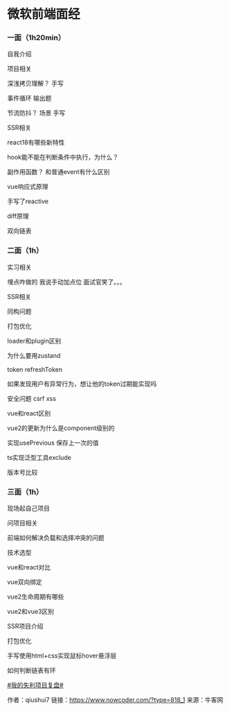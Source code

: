 # 微软前端面经

### 一面（1h20min）

自我介绍

项目相关

深浅拷贝理解？ 手写

事件循环 输出题

节流防抖？ 场景 手写

SSR相关

react18有哪些新特性

hook能不能在判断条件中执行，为什么？

副作用函数？ 和普通event有什么区别

vue响应式原理

手写了reactive

diff原理

双向链表

### 二面（1h）

实习相关

埋点咋做的 我说手动加点位 面试官笑了。。。

SSR相关

同构问题

打包优化

loader和plugin区别

为什么要用zustand

token refreshToken

如果发现用户有异常行为，想让他的token过期能实现吗

安全问题 csrf xss

vue和react区别

vue2的更新为什么是component级别的

实现usePrevious 保存上一次的值

ts实现泛型工具exclude

版本号比较

### **三面（1h）**

现场起自己项目

问项目相关

前端如何解决负载和选择冲突的问题

技术选型

vue和react对比

vue双向绑定

vue2生命周期有哪些

vue2和vue3区别

SSR项目介绍

打包优化

手写使用html+css实现鼠标hover悬浮层

如何判断链表有环

[#我的失利项目复盘#]()



作者：qiushui7
链接：https://www.nowcoder.com/?type=818_1
来源：牛客网